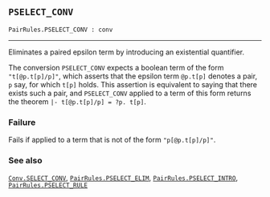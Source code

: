 ## `PSELECT_CONV`

``` hol4
PairRules.PSELECT_CONV : conv
```

------------------------------------------------------------------------

Eliminates a paired epsilon term by introducing an existential
quantifier.

The conversion `PSELECT_CONV` expects a boolean term of the form
`"t[@p.t[p]/p]"`, which asserts that the epsilon term `@p.t[p]` denotes
a pair, `p` say, for which `t[p]` holds. This assertion is equivalent to
saying that there exists such a pair, and `PSELECT_CONV` applied to a
term of this form returns the theorem `|- t[@p.t[p]/p] = ?p. t[p]`.

### Failure

Fails if applied to a term that is not of the form `"p[@p.t[p]/p]"`.

### See also

[`Conv.SELECT_CONV`](#Conv.SELECT_CONV),
[`PairRules.PSELECT_ELIM`](#PairRules.PSELECT_ELIM),
[`PairRules.PSELECT_INTRO`](#PairRules.PSELECT_INTRO),
[`PairRules.PSELECT_RULE`](#PairRules.PSELECT_RULE)
